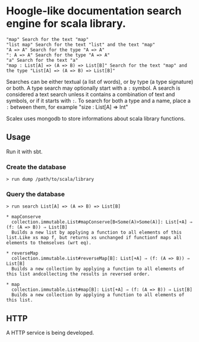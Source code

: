 # Hoogle-like documentation search engine for scala library.

    "map" Search for the text "map"
    "list map" Search for the text "list" and the text "map"
    "A => A" Search for the type "A => A"
    ": A => A" Search for the type "A => A"
    "a" Search for the text "a"
    "map : List[A] => (A => B) => List[B]" Search for the text "map" and the type "List[A] => (A => B) => List[B]" 

Searches can be either textual (a list of words), or by type (a type signature) or both. A type search may optionally start with a `:` symbol. A search is considered a text search unless it contains a combination of text and symbols, or if it starts with `:`. To search for both a type and a name, place a `:` between them, for example "size : List[A] => Int"

Scalex uses mongodb to store informations about scala library functions.

## Usage

Run it with sbt.

### Create the database

    > run dump /path/to/scala/library

### Query the database

    > run search List[A] => (A => B) => List[B]

    * mapConserve
      collection.immutable.List#mapConserve[B<Some(A)>Some(A)]: List[+A] ⇒ (f: (A => B)) ⇒ List[B]
      Builds a new list by applying a function to all elements of this list.Like xs map f, but returns xs unchanged if functionf maps all elements to themselves (wrt eq).

    * reverseMap
      collection.immutable.List#reverseMap[B]: List[+A] ⇒ (f: (A => B)) ⇒ List[B]
      Builds a new collection by applying a function to all elements of this list andcollecting the results in reversed order.

    * map
      collection.immutable.List#map[B]: List[+A] ⇒ (f: (A => B)) ⇒ List[B]
      Builds a new collection by applying a function to all elements of this list.

## HTTP

A HTTP service is being developed.
